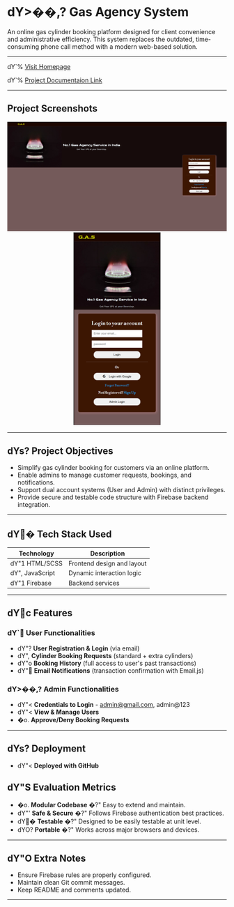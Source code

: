 ﻿# dY>��,? Gas Agency System

An online gas cylinder booking platform designed for client convenience and administrative efficiency. This system replaces the outdated, time-consuming phone call method with a modern web-based solution.

---

dY`% [Visit Homepage](https://saptarshi1984.github.io/GasAgency/)

dY`% [Project Documentaion Link](https://drive.google.com/file/d/1Su9I3mnl5tInktZMgxFze3Fqv9v9NJCi/view?usp=drive_link) 

---

## Project Screenshots

<div align="center">
  <img src="public/assets/Screenshot1.png" alt="Project homepage preview" width="600" />
  
</div>

<div align="center">
  
  <img src="public/assets/Screenshot2.png" alt="Project booking flow preview" width="200" />
</div>

---

## dYs? Project Objectives

* Simplify gas cylinder booking for customers via an online platform.
* Enable admins to manage customer requests, bookings, and notifications.
* Support dual account systems (User and Admin) with distinct privileges.
* Provide secure and testable code structure with Firebase backend integration.

---

## dY� Tech Stack Used

| Technology    | Description                |
| ------------- | -------------------------- |
| dY"1 HTML/SCSS   | Frontend design and layout |
| dY", JavaScript | Dynamic interaction logic  |
| dY"1 Firebase   | Backend services |

---

## dYc Features

### dY` User Functionalities

* dY"? **User Registration & Login** (via email)
* dY", **Cylinder Booking Requests** (standard + extra cylinders)
* dY"o **Booking History** (full access to user's past transactions)
* dY" **Email Notifications** (transaction confirmation with Email.js)

### dY>��,? Admin Functionalities 

* dY"< **Credentials to Login** - admin@gmail.com, admin@123      
* dY"< **View & Manage Users**
* �o. **Approve/Deny Booking Requests**

---

## dYs? Deployment

* dY"< **Deployed with GitHub**


## dY"S Evaluation Metrics

* �o. **Modular Codebase** �?" Easy to extend and maintain.
* dY"' **Safe & Secure** �?" Follows Firebase authentication best practices.
* dY� **Testable** �?" Designed to be easily testable at unit level.
* dYO? **Portable** �?" Works across major browsers and devices.

---

## dY"O Extra Notes

* Ensure Firebase rules are properly configured.
* Maintain clean Git commit messages.
* Keep README and comments updated.

---

